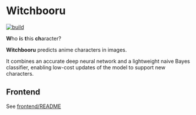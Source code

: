 # Witchbooru

[![build](https://github.com/mosmeh/witchbooru/workflows/build/badge.svg)](https://github.com/mosmeh/witchbooru/actions)

**W**ho **i**s **t**his **ch**aracter?

**Witchbooru** predicts anime characters in images.

It combines an accurate deep neural network and a lightweight naive Bayes classifier, enabling low-cost updates of the model to support new characters.

## Frontend

See [frontend/README](frontend/README.md)

